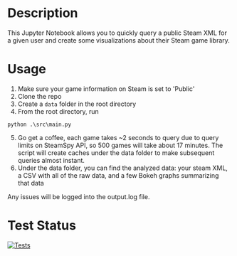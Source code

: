 # Description

This Jupyter Notebook allows you to quickly query a public Steam XML for a given user and create some visualizations about their Steam game library.

# Usage

1. Make sure your game information on Steam is set to 'Public'
2. Clone the repo
3. Create a `data` folder in the root directory
4. From the root directory, run
```
python .\src\main.py
```
5. Go get a coffee, each game takes ~2 seconds to query due to query limits on SteamSpy API, so 500 games will take about 17 minutes. The script will create caches under the data folder to make subsequent queries almost instant.
6. Under the data folder, you can find the analyzed data: your steam XML, a CSV with all of the raw data, and a few Bokeh graphs summarizing that data

Any issues will be logged into the output.log file.

# Test Status

[![Tests](https://github.com/jsmrcina/steam-library-rankings/actions/workflows/tests.yml/badge.svg)](https://github.com/jsmrcina/steam-library-rankings/actions/workflows/tests.yml)
